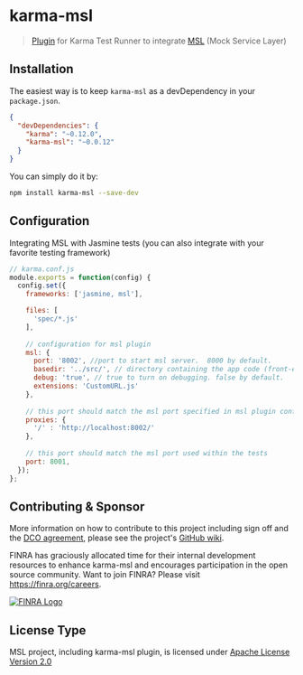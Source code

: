 karma-msl
=========

> [Plugin](https://www.npmjs.org/package/karma-msl) for Karma Test Runner to integrate [MSL](http://finraos.github.io/MSL) (Mock Service Layer)

## Installation

The easiest way is to keep `karma-msl` as a devDependency in your `package.json`.

```json
{
  "devDependencies": {
    "karma": "~0.12.0",
    "karma-msl": "~0.0.12"
  }
}
```

You can simply do it by:
```bash
npm install karma-msl --save-dev
```

## Configuration
Integrating MSL with Jasmine tests (you can also integrate with your favorite testing framework)
```js
// karma.conf.js
module.exports = function(config) {
  config.set({
    frameworks: ['jasmine, msl'],

    files: [
      'spec/*.js'
    ],
    
    // configuration for msl plugin
    msl: {
      port: '8002', //port to start msl server.  8000 by default.
      basedir: '../src/', // directory containing the app code (front-end code under test).  current dir by default.
      debug: 'true', // true to turn on debugging. false by default.
      extensions: 'CustomURL.js'
    },
    
    // this port should match the msl port specified in msl plugin config
    proxies: {
      '/' : 'http://localhost:8002/'
    },
    
    // this port should match the msl port used within the tests
    port: 8001,
  });
};
```

## Contributing & Sponsor

More information on how to contribute to this project including sign off and the [DCO agreement](https://github.com/FINRAOS/karma-msl/blob/master/DCO), please see the project's [GitHub wiki](https://github.com/FINRAOS/karma-msl/wiki).

FINRA has graciously allocated time for their internal development resources to enhance karma-msl and encourages participation in the open source community. Want to join FINRA? Please visit https://finra.org/careers.

[![FINRA Logo][1]](https://finra.org)


## License Type

MSL project, including karma-msl plugin, is licensed under [Apache License Version 2.0](http://www.apache.org/licenses/LICENSE-2.0)

[1]: http://www.finra.org/web/groups/corporate/@corp/documents/web_asset/p075334.gif
